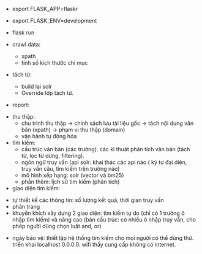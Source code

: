 - export FLASK_APP=flaskr
- export FLASK_ENV=development
- flask run

- crawl data:
	+ xpath
	+ tính số kích thước chỉ mục
- tách từ:
	+ build lại solr
	+ Override lớp tách từ.


- report:
 + thu thập:
   - chu trình thu thập -> chính sách lưu tài liệu gốc -> tách nội dung văn bản (xpath) -> phạm vi thu thập (domain)
   - vận hành tự động hóa
 + tìm kiếm:
   - cấu trúc văn bản (các trường). các kĩ thuật phân tích văn bản (tách từ, lọc từ dừng, filtering).
   - ngôn ngữ truy vấn (api solr: khai thác các api nào ( ký tự đại diện, truy vấn câu, tìm kiếm trên trường nào)
   - mô hình xếp hạng: solr (vector và bm25)
   - phần thêm: lịch sử tìm kiếm (phân tích)
 + giao diện tìm kiếm:
  -  tự thiết kế các thông tin: số lượng kết quả, thời gian truy vấn 
  - phân trang 
  - khuyến khích xây dựng 2 giao diện: tìm kiếm tự do (chỉ có 1 trường ô nhập tìm kiếm) và nâng cao (bán cấu trúc: có nhiều ô nhập truy vấn, cho phép người dùng chọn luật and, or)

 + ngày bảo vệ: thiết lập hệ thống tìm kiếm cho mọi người có thể dùng thử. triển khai localhost 0.0.0.0. wifi thầy cung cấp không có internet.

